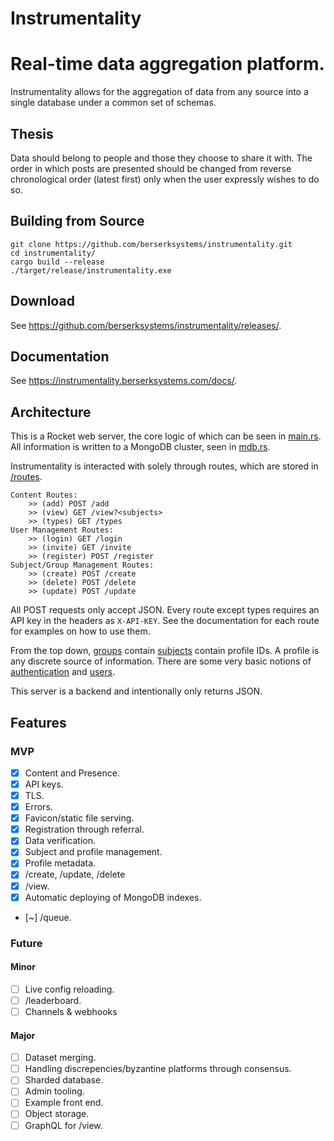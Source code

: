 # Instrumentality 
# Real-time data aggregation platform.
Instrumentality allows for the aggregation of data from any source into a single database under
a common set of schemas.

## Thesis
Data should belong to people and those they choose to share it with. The order in which posts are presented should be changed from reverse chronological order (latest first) only when the user expressly wishes to do so.

## Building from Source
```
git clone https://github.com/berserksystems/instrumentality.git
cd instrumentality/
cargo build --release
./target/release/instrumentality.exe
```

## Download
See <https://github.com/berserksystems/instrumentality/releases/>.

## Documentation
See <https://instrumentality.berserksystems.com/docs/>.

## Architecture
This is a Rocket web server, the core logic of which can be seen in [main.rs](src/main.rs). All information is written to a MongoDB cluster, seen in [mdb.rs](src/mdb.rs). 

Instrumentality is interacted with solely through routes, which are stored in [/routes](/src/routes/). 
```
Content Routes:
    >> (add) POST /add
    >> (view) GET /view?<subjects>
    >> (types) GET /types
User Management Routes:
    >> (login) GET /login
    >> (invite) GET /invite
    >> (register) POST /register
Subject/Group Management Routes:
    >> (create) POST /create
    >> (delete) POST /delete
    >> (update) POST /update

```
All POST requests only accept JSON. Every route except types requires an API key in the headers as `X-API-KEY`. 
See the documentation for each route for examples on how to use them.

From the top down, [groups](src/group.rs) contain [subjects](src/subject.rs) contain profile IDs. A profile is any discrete source of information. There are some very basic notions of [authentication](src/key.rs) and [users](src/user.rs). 

This server is a backend and intentionally only returns JSON.

## Features
### MVP
- [x] Content and Presence.
- [x] API keys.
- [x] TLS.
- [x] Errors.
- [x] Favicon/static file serving.
- [x] Registration through referral.
- [x] Data verification.
- [x] Subject and profile management.
- [x] Profile metadata.
- [x] /create, /update, /delete
- [x] /view.
- [x] Automatic deploying of MongoDB indexes.
- [~] /queue.

### Future
#### Minor
- [ ] Live config reloading.
- [ ] /leaderboard.
- [ ] Channels & webhooks

#### Major
- [ ] Dataset merging.
- [ ] Handling discrepencies/byzantine platforms through consensus.
- [ ] Sharded database.
- [ ] Admin tooling.
- [ ] Example front end.
- [ ] Object storage.
- [ ] GraphQL for /view.